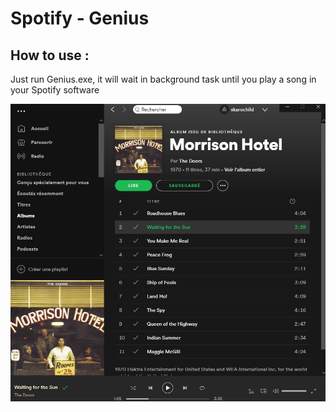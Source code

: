# Spotify - Genius

## How to use :
Just run Genius.exe, it will wait in background task until you play a song in your Spotify software


![alt text][Demo]

[Demo]: Gif36.gif "Demo"

